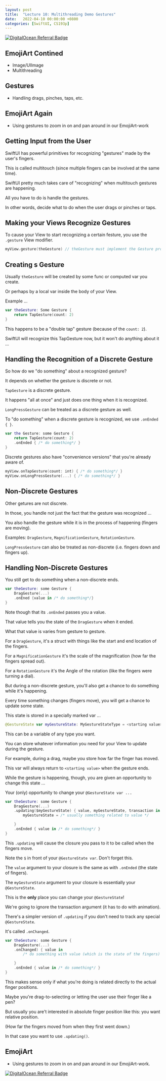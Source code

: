 ```yaml
---
layout: post
title:  "Lecture 10: Multithreading Demo Gestures"
date:   2022-04-10 00:00:00 +0800
categories: [SwiftUI, CS193p]
---
```


[![DigitalOcean Referral Badge](https://web-platforms.sfo2.digitaloceanspaces.com/WWW/Badge%202.svg)](https://www.digitalocean.com/?refcode=2089a0d80556&utm_campaign=Referral_Invite&utm_medium=Referral_Program&utm_source=badge)

## EmojiArt Contined

- Image/UIImage
- Multithreading

## Gestures

- Handling drags, pinches, taps, etc.

## EmojiArt Again

- Using gestures to zoom in on and pan around in our EmojiArt-work

## Getting Input from the User

SwiftUI has powerful primitives for recognizing "gestures" made by the user's fingers.

This is called multitouch (since multiple fingers can be involved at the same time).

SwiftUI pretty much takes care of "recognizing" when multitouch gestures are happening.

All you have to do is handle the gestures.

In other words, decide what to do when the user drags or pinches or taps.

## Making your Views Recognize Gestures

To cause your View to start recognizing a certain festure, you use the `.gesture` View modifier.

```swift
myView.gesture(theGesture) // theGesture must implement the Gesture protocol
```

## Creating s Gesture

Usually `theGesture` will be created by some func or computed var you create.

Or perhaps by a local var inside the body of your View.

Example ...

```swift
var theGesture: Some Gesture {
    return TapGesture(count: 2)
}
```

This happens to be a "double tap" gesture (because of the `count: 2`).

SwiftUI will recognize this TapGesture now, but it won't do anything about it ...

## Handling the Recognition of a Discrete Gesture

So how do we "do something" about a recognized gesture?

It depends on whether the gesture is discrete or not.

`TapGesture` is a discrete gesture.

It happens "all at once" and just does one thing when it is recognized.

`LongPressGesture` can be treated as a discrete gesture as well.

To "do something" when a discrete gesture is recognized, we use `.onEnded { }`.

```swift
var the Gesture: some Gesture {
    return TapGesture(count: 2)
    .onEnded { /* do something*/ }
}
```

Discrete gestures also have "convenience versions" that you're already aware of.

```swift
myView.onTapGesture(count: int) { /* do something*/ }
myView.onLongPressGesture(...) { /* do something*/ }
```

## Non-Discrete Gestures

Other getures are not discrete.

In those, you handle not just the fact that the gesture was recognized ...

You also handle the gesture while it is in the process of happening (fingers are moving).

Examples: `DragGesture`, `MagnificationGesture`, `RotationGesture`.

`LongPressGesture` can also be treated as non-discrete (i.e. fingers down and fingers up).

## Handling Non-Discrete Gestures

You still get to do something when a non-discrete ends.

```swift
var theGesture: some Gesture {
    DragGesture(...)
    .onEned {value in /* do something*/}
}
```

Note though that its `.onEnded` passes you a value.

That value tells you the state of the `DragGesture` when it ended.

What that value is varies from gesture to gesture.

For a `DragGesture`, it's a struct with things like the start and end location of the fingers.

For a `MagnificationGesture` it's the scale of the magnification (how far the fingers spread out).

For a `RotationGesture` it's the Angle of the rotation (like the fingers were turning a dial).

But during a non-discrete gesture, you'll also get a chance to do something while it's happening.

Every time something changes (fingers move), you will get a chance to update some state.

This state is stored in a specially marked var ...

```swift
@GestureState var myGestureState: MyGestureStateType = <starting value>
```

This can be a variable of any type you want.

You can store whatever information you need for your View to update during the gesture.

For example, during a drag, maybe you store how far the finger has moved.

This var will always return to `<starting value>` when the gesture ends.

While the gesture is happening, though, you are given an opportunity to change this state ...

Your (only) opportunity to change your `@GestureState var ...`

```swift
var theGesture: some Gesture {
    DragGesture(...)
    .updating($myGestureState) { value, myGestureState, transaction in 
        myGestureState = /* usually something related to value */

    }
    .onEnded { value in /* do something*/ }
}
```

This `.updating` will cause the closure you pass to it to be called when the fingers move.

Note the `$` in front of your `@GestureState var`. Don't forget this.

The `value` argument to your closure is the same as with `.onEnded` (the state of fingers).

The `myGestureState` argument to your closure is essentially your `@GestureState`.

This is the **only** place you can change your `@GestureState`!

We're going to ignore the transaction argument (it has to do with animation).

There's a simpler version of `.updating` if you don't need to track any special `@GestureState`.

It's called `.onChanged`.

```swift
var theGesture: some Gesture {
    DragGesture(...)
    .onChanged) { value in 
        /* do something with value (which is the state of the fingers) */

    }
    .onEnded { value in /* do something*/ }
}
```

This makes sense only if what you're doing is related directly to the actual finger positions.

Maybe you're drag-to-selecting or letting the user use their finger like a pen?

But usually you are't interested in absolute finger position like this: you want relative position.

(How far the fingers moved from when they first went down.)

In that case you want to use `.updating()`.

## EmojiArt

- Using gestures to zoom in on and pan around in our EmojiArt-work.

[![DigitalOcean Referral Badge](https://web-platforms.sfo2.digitaloceanspaces.com/WWW/Badge%202.svg)](https://www.digitalocean.com/?refcode=2089a0d80556&utm_campaign=Referral_Invite&utm_medium=Referral_Program&utm_source=badge)

